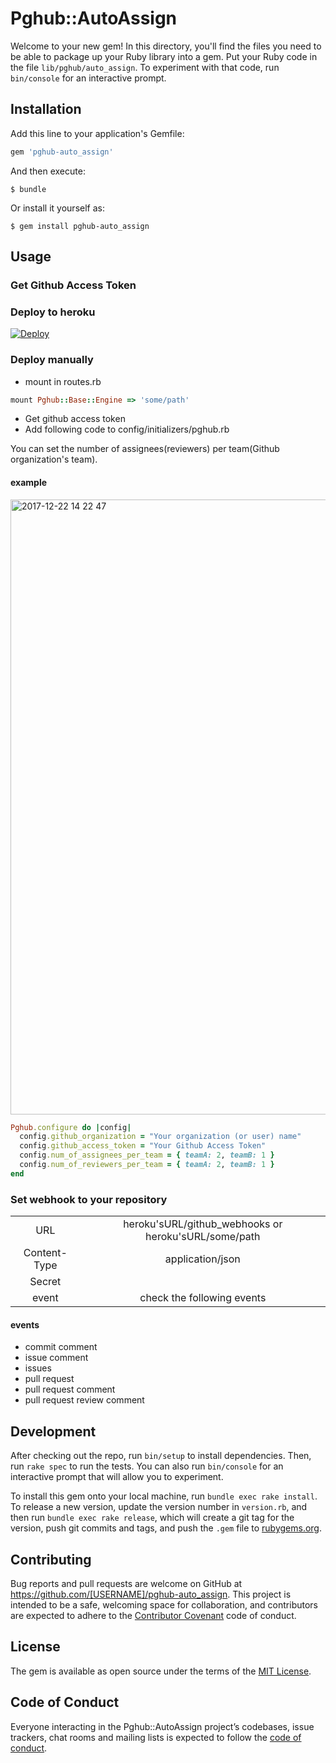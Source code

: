# Pghub::AutoAssign

Welcome to your new gem! In this directory, you'll find the files you need to be able to package up your Ruby library into a gem. Put your Ruby code in the file `lib/pghub/auto_assign`. To experiment with that code, run `bin/console` for an interactive prompt.

## Installation

Add this line to your application's Gemfile:

```ruby
gem 'pghub-auto_assign'
```

And then execute:

    $ bundle

Or install it yourself as:

    $ gem install pghub-auto_assign

## Usage

### Get Github Access Token
### Deploy to heroku

[![Deploy](https://www.herokucdn.com/deploy/button.svg)](https://heroku.com/deploy?template=https://github.com/playground-live/pghub-server/tree/auto_assign)

### Deploy manually
- mount in routes.rb

```ruby
mount Pghub::Base::Engine => 'some/path'
```

- Get github access token
- Add following code to config/initializers/pghub.rb

You can set the number of assignees(reviewers) per team(Github organization's team).

#### example

<img width="984" alt="2017-12-22 14 22 47" src="https://user-images.githubusercontent.com/21101122/34286441-0c965c98-e724-11e7-91e3-66f2494fd3b6.png">

```ruby
Pghub.configure do |config|
  config.github_organization = "Your organization (or user) name"
  config.github_access_token = "Your Github Access Token"
  config.num_of_assignees_per_team = { teamA: 2, teamB: 1 }
  config.num_of_reviewers_per_team = { teamA: 2, teamB: 1 }
end
```

### Set webhook to your repository

|||
|:-:|:-:|
|URL|heroku'sURL/github\_webhooks or heroku'sURL/some/path|
|Content-Type|application/json|
|Secret||
|event|check the following events|

#### events
- commit comment
- issue comment
- issues
- pull request
- pull request comment
- pull request review comment

## Development

After checking out the repo, run `bin/setup` to install dependencies. Then, run `rake spec` to run the tests. You can also run `bin/console` for an interactive prompt that will allow you to experiment.

To install this gem onto your local machine, run `bundle exec rake install`. To release a new version, update the version number in `version.rb`, and then run `bundle exec rake release`, which will create a git tag for the version, push git commits and tags, and push the `.gem` file to [rubygems.org](https://rubygems.org).

## Contributing

Bug reports and pull requests are welcome on GitHub at https://github.com/[USERNAME]/pghub-auto_assign. This project is intended to be a safe, welcoming space for collaboration, and contributors are expected to adhere to the [Contributor Covenant](http://contributor-covenant.org) code of conduct.

## License

The gem is available as open source under the terms of the [MIT License](http://opensource.org/licenses/MIT).

## Code of Conduct

Everyone interacting in the Pghub::AutoAssign project’s codebases, issue trackers, chat rooms and mailing lists is expected to follow the [code of conduct](https://github.com/[USERNAME]/pghub-auto_assign/blob/master/CODE_OF_CONDUCT.md).
